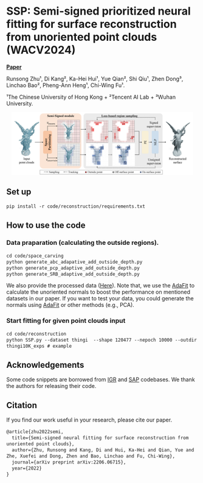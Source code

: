 <!-- > SSP: Semi-signed prioritized neural fitting for surface reconstruction\\ from unoriented point clouds<br>
> Runsong Zhu¹, Di Kang², Ka-Hei Hui¹, Yue Qian², Shi Qiu¹, Zhen Dong³, Linchao Bao², Pheng-Ann Heng¹, Chi-Wing Fu¹ <br>
> [Project Page](https://runsong123.github.io/SSP/)
¹The Chinese University of Hong Kong + ²Tencent AI Lab + ³Wuhan University.
Under construction ... -->

# SSP: Semi-signed prioritized neural fitting for surface reconstruction from unoriented point clouds (WACV2024)

**[Paper](https://arxiv.org/abs/2206.06715)**

Runsong Zhu¹, Di Kang², Ka-Hei Hui¹, Yue Qian², Shi Qiu¹, Zhen Dong³, Linchao Bao², Pheng-Ann Heng¹, Chi-Wing Fu¹.

¹The Chinese University of Hong Kong + ²Tencent AI Lab + ³Wuhan University.

<p align="center">
  <a href="">
    <img src="./media/Pipline_order.png" alt="Logo" width="95%">
  </a>
</p>

## Set up
```
pip install -r code/reconstruction/requirements.txt
```


## How to use the code


### Data praparation (calculating the outside regions). 
```
cd code/space_carving
python generate_abc_adapative_add_outside_depth.py
python generate_pcp_adaptive_add_outside_depth.py
python generate_SRB_adaptive_add_outside_depth.py
```
We also provide the processed data ([Here](https://mycuhk-my.sharepoint.com/:f:/g/personal/1155183723_link_cuhk_edu_hk/ErPDv-RZh-lDuCz-BiBN-mwBec97tyjns7wtrfMZKnpckQ?e=vjmv1Z)). Note that, we use the [AdaFit](https://github.com/Runsong123/AdaFit) to calculate the unoriented normals to boost the performance on mentioned datasets in our paper. If you want to test your data, you could generate the normals using [AdaFit](https://github.com/Runsong123/AdaFit) or other methods (e.g., PCA). 

###  Start fitting for given point clouds input
```
cd code/reconstruction
python SSP.py --dataset thingi  --shape 120477 --nepoch 10000 --outdir thingi10K_exps # example
```

## Acknowledgements
Some code snippets are borrowed from [IGR](https://github.com/amosgropp/IGR) and [SAP](https://github.com/autonomousvision/shape_as_points.git) codebases. We thank the authors for releasing their code.

## Citation
If you find our work useful in your research, please cite our paper. 
```
@article{zhu2022semi,
  title={Semi-signed neural fitting for surface reconstruction from unoriented point clouds},
  author={Zhu, Runsong and Kang, Di and Hui, Ka-Hei and Qian, Yue and Zhe, Xuefei and Dong, Zhen and Bao, Linchao and Fu, Chi-Wing},
  journal={arXiv preprint arXiv:2206.06715},
  year={2022}
}
```


